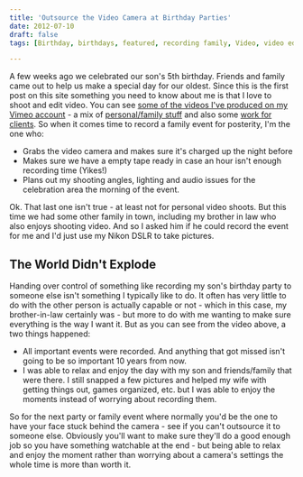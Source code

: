 ```yaml
---
title: 'Outsource the Video Camera at Birthday Parties'
date: 2012-07-10
draft: false
tags: [Birthday, birthdays, featured, recording family, Video, video editing]

---
```


A few weeks ago we celebrated our son's 5th birthday. Friends and family came out to help us make a special day for our oldest. Since this is the first post on this site something you need to know about me is that I love to shoot and edit video. You can see [some of the videos I've produced on my Vimeo account](https://vimeo.com/ichris/videos) - a mix of [personal/family stuff](https://vimeo.com/album/2333) and also some [work for clients](https://vimeo.com/album/7567). So when it comes time to record a family event for posterity, I'm the one who:

*   Grabs the video camera and makes sure it's charged up the night before
*   Makes sure we have a empty tape ready in case an hour isn't enough recording time (Yikes!)
*   Plans out my shooting angles, lighting and audio issues for the celebration area the morning of the event.

Ok. That last one isn't true - at least not for personal video shoots. But this time we had some other family in town, including my brother in law who also enjoys shooting video. And so I asked him if he could record the event for me and I'd just use my Nikon DSLR to take pictures.

The World Didn't Explode
------------------------

Handing over control of something like recording my son's birthday party to someone else isn't something I typically like to do. It often has very little to do with the other person is actually capable or not - which in this case, my brother-in-law certainly was - but more to do with me wanting to make sure everything is the way I want it. But as you can see from the video above, a two things happened:

*   All important events were recorded. And anything that got missed isn't going to be so important 10 years from now.
*   I was able to relax and enjoy the day with my son and friends/family that were there. I still snapped a few pictures and helped my wife with getting things out, games organized, etc. but I was able to enjoy the moments instead of worrying about recording them.

So for the next party or family event where normally you'd be the one to have your face stuck behind the camera - see if you can't outsource it to someone else. Obviously you'll want to make sure they'll do a good enough job so you have something watchable at the end - but being able to relax and enjoy the moment rather than worrying about a camera's settings the whole time is more than worth it.